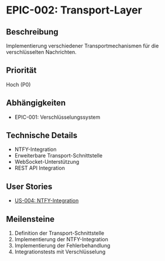 # EPIC-002: Transport-Layer

## Beschreibung
Implementierung verschiedener Transportmechanismen für die verschlüsselten Nachrichten.

## Priorität
Hoch (P0)

## Abhängigkeiten
- EPIC-001: Verschlüsselungssystem

## Technische Details
- NTFY-Integration
- Erweiterbare Transport-Schnittstelle
- WebSocket-Unterstützung
- REST API Integration

## User Stories
- [US-004: NTFY-Integration](stories/US-004-ntfy.md)

## Meilensteine
1. Definition der Transport-Schnittstelle
2. Implementierung der NTFY-Integration
3. Implementierung der Fehlerbehandlung
4. Integrationstests mit Verschlüsselung

